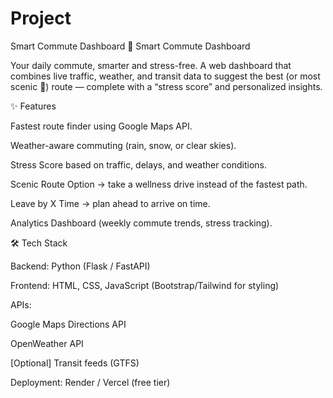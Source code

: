 # Project
Smart Commute Dashboard
🚗 Smart Commute Dashboard

Your daily commute, smarter and stress-free.
A web dashboard that combines live traffic, weather, and transit data to suggest the best (or most scenic 🌿) route — complete with a “stress score” and personalized insights.

✨ Features

Fastest route finder using Google Maps API.

Weather-aware commuting (rain, snow, or clear skies).

Stress Score based on traffic, delays, and weather conditions.

Scenic Route Option → take a wellness drive instead of the fastest path.

Leave by X Time → plan ahead to arrive on time.

Analytics Dashboard (weekly commute trends, stress tracking).

🛠️ Tech Stack

Backend: Python (Flask / FastAPI)

Frontend: HTML, CSS, JavaScript (Bootstrap/Tailwind for styling)

APIs:

Google Maps Directions API

OpenWeather API

[Optional] Transit feeds (GTFS)

Deployment: Render / Vercel (free tier)

